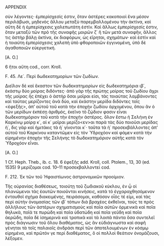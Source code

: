 APPENDIX

σὺν λέγοντες· ἐμπερίσχεσίς ἐστιν, ὅταν ἀστέρες κακοποιοὶ ἕνα μέσον περιλάβωσι, μηδενὸς ἄλλου μεταξὺ παρεμβαλλομένου τὴν ἀκτίνα, καὶ αὕτη δὲ ἡ ἐμπερίσχεσις χαλεπωτάτη ἐστίν. Καὶ ἄλλως ἐμπερίσχεσίς ἐστιν, ὅταν μεταξὺ τῶν πρὸ τῆς συναφῆς μοιρῶν ζ΄ ἢ τῶν μετὰ συναφῆν, ἄλλος τις ἀστὴρ βάλῃ ἀκτίνα, ἐκ διαφόρων, ὡς εἴρηται, σχημάτων· καὶ ἐστίν καὶ ἡ τοιαύτη ἐμπερίσχεσις χαλεπὴ ὑπὸ φθοροποιῶν ἐγγινομένη, ὑπὸ δὲ ἀγαθοποιῶν εὐεργετική.

[Α. Ο.]

6 ἤτοι αὕτη cod., corr. Kroll.

F. 45. Λε΄. Περὶ δωδεκατημορίων τῶν ζωδίων.

Διεῖλον δὲ καὶ ἕκαστον τῶν δωδεκατημορίων εἰς δωδεκατημόρια ιβ΄, ἑκάστῳ δύο μοίρας διδόντες· ἀπὸ γὰρ τῆς πρώτης μοίρας τοῦ ζωδίου ἄχρι τῆς μοίρας ἧς ἐπέχει ὁ ἀστήρ ὅσαι μοῖραι εἰσι, τὰς τοιαύτας λαμβάνοντες καὶ ταύτας μερίζοντες ἀνὰ δύο, καὶ ἑκάστην μερίδα διδόντες τοῖς <ἐφεξῆς>, ἀπ’ αὐτοῦ τοῦ κατὰ τὴν ἐποχήν ζωδίου ἀρχομένου, ὅπου ἂν ὁ τῶν μερίδων ἐκπέσῃ ἀριθμός, ἐκεῖνο τὸ ζῴδιον φασιν εἶναι δωδεκατημόριον τοῦ κατὰ τὴν ἐποχήν ἀστέρος. ὅλον ἔστω ἡ Σελήνη ἐν Καρκίνῳ μοίρᾳ κ΄, αἱ κ΄ μοῖραι μερίζο<εν>αι παρὰ τὰς δύο ποιοῦσι μερίδας ἡ΄, δις γὰρ καὶ ἡμιτάκις τὰ ἡ΄ γίνονται κ΄· ταῦτα τὰ ἡ΄ προσεκβάλλοντες ἀπ’ αὐτοῦ τοῦ Καρκίνου καταντῶμεν εἰς τὸν Ὑδροχόον καὶ φάμεν κατὰ τὴν εἰρημένην ἐποχήν τῆς Σελήνης τὸ δωδεκατημόριον αὐτῆς κατὰ τὸν Ὑδροχόον εἶναι.

[Α. Ο.]

1 Cf. Heph. Theb., ib. c. 18.
6 ἐφεξῆς add. Kroll, coll. Ptolem., 13, 30 (ed. 1535)
9 μερίζομαι cod.
10–11 προσεκβαλλοντεί <sic> cod.

F. 212. Ἐκ τῶν τοῦ Ἡφαιστίωνος ἀστρονομικῶν προοίμιον.

Τῆς οὐρανίας διαθέσεως, τοιούτῃ τοῦ ζωδιακοῦ κύκλου, ἐν ᾧ οἱ πλανώμενοι τὰς ἑαυτῶν ποιοῦνται κινήσεις, κατὰ τὸ ἐγχαραχθησόμενον ἐνταυθοῖ σχήμα διακειμένης, πειράσομαι, καθόσον οἷός τέ εἰμι, καὶ τὰς περὶ αὐτὴν ὀνομασίας τῶν ιβ΄ τόπων διὰ βραχέος ἐκθεῖναι, τούς τε πρὸς ἀλλήλους τῶν ἀστέρων σχηματισμοὺς καὶ ποῖα αὐτῶν ὁρμενικὰ καὶ ποῖα θηλυκὰ, ποῖά τε πυρώδη καὶ ποῖα ὑδατώδη καὶ ποῖα γεῦδη καὶ ποῖα ἀερῶδη, ποῖα δὲ ἰσημερινὰ καὶ τροπικὰ καὶ τὰ λοιπὰ πάντα ὅσα συντελεῖ πρὸς διάγνωσιν τοῦ ὅλου διαθέματος, ὡς ἂν εὐδιάγνωστα καὶ σαφῆ γένηται τὰ τοῖς παλαιοῖς ἀνδράσι περὶ τῶν ἀποτελουμένων ἐν κόσμῳ εἰρημένα, καὶ πρῶτόν γε περὶ διαθέματος, ὃ οἱ πολλοὶ θεάτιον ὀνομάζουσι, λέξομεν.